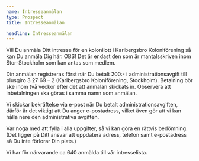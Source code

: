 ```yaml
---
name: Intresseanmälan
type: Prospect
title: Intresseanmälan

headline: Intresseanmälan
---
```

Vill Du anmäla Ditt intresse för en kolonilott i Karlbergsbro Koloniförening så kan Du anmäla Dig här. OBS! Det är endast den som är mantalsskriven inom Stor-Stockholm som kan antas som medlem.

Din anmälan registreras först när Du betalt 200:- i administrationsavgift till plusgiro 3 27 69 – 2 (Karlbergsbro Koloniförening, Stockholm). Betalning bör ske inom två veckor efter det att anmälan skickats in. Observera att inbetalningen ska göras i samma namn som anmälan.

Vi skickar bekräftelse via e-post när Du betalt administrationsavgiften, därför är det viktigt att Du anger e-postadress, vilket även gör att vi kan hålla nere den administrativa avgiften.

Var noga med att fylla i alla uppgifter, så vi kan göra en rättvis bedömning. (Det ligger på Ditt ansvar att uppdatera adress, telefon samt e-postadress så Du inte förlorar Din plats.)

Vi har för närvarande ca 640 anmälda till vår intresselista.
